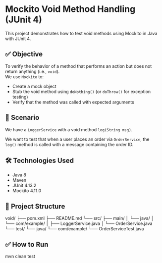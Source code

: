 # Mockito Void Method Handling (JUnit 4)

This project demonstrates how to test void methods using Mockito in Java with JUnit 4.


## ✅ Objective

To verify the behavior of a method that performs an action but does not return anything (i.e., `void`).  
We use `Mockito` to:

- Create a mock object
- Stub the void method using `doNothing()` (or `doThrow()` for exception testing)
- Verify that the method was called with expected arguments


## 🧪 Scenario

We have a `LoggerService` with a void method `log(String msg)`.

We want to test that when a user places an order via `OrderService`, the `log()` method is called with a message containing the order ID.



## 🛠️ Technologies Used

- Java 8
- Maven
- JUnit 4.13.2
- Mockito 4.11.0


## 📁 Project Structure

void/
├── pom.xml
├── README.md
└── src/
├── main/
│ └── java/
│ └── com/example/
│ ├── LoggerService.java
│ └── OrderService.java
└── test/
└── java/
└── com/example/
└── OrderServiceTest.java

## ✅ How to Run

mvn clean test

